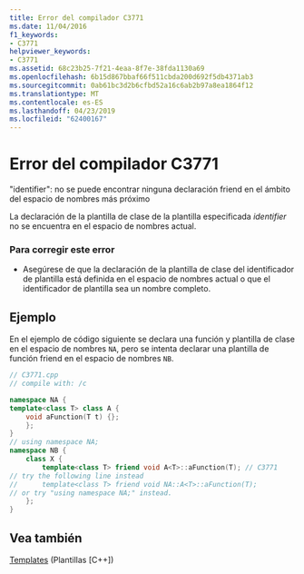 ```yaml
---
title: Error del compilador C3771
ms.date: 11/04/2016
f1_keywords:
- C3771
helpviewer_keywords:
- C3771
ms.assetid: 68c23b25-7f21-4eaa-8f7e-38fda1130a69
ms.openlocfilehash: 6b15d867bbaf66f511cbda200d692f5db4371ab3
ms.sourcegitcommit: 0ab61bc3d2b6cfbd52a16c6ab2b97a8ea1864f12
ms.translationtype: MT
ms.contentlocale: es-ES
ms.lasthandoff: 04/23/2019
ms.locfileid: "62400167"
---
```

# <a name="compiler-error-c3771"></a>Error del compilador C3771

"identifier": no se puede encontrar ninguna declaración friend en el ámbito del espacio de nombres más próximo

La declaración de la plantilla de clase de la plantilla especificada *identifier* no se encuentra en el espacio de nombres actual.

### <a name="to-correct-this-error"></a>Para corregir este error

- Asegúrese de que la declaración de la plantilla de clase del identificador de plantilla está definida en el espacio de nombres actual o que el identificador de plantilla sea un nombre completo.

## <a name="example"></a>Ejemplo

En el ejemplo de código siguiente se declara una función y plantilla de clase en el espacio de nombres `NA`, pero se intenta declarar una plantilla de función friend en el espacio de nombres `NB`.

```cpp
// C3771.cpp
// compile with: /c

namespace NA {
template<class T> class A {
    void aFunction(T t) {};
    };
}
// using namespace NA;
namespace NB {
    class X {
        template<class T> friend void A<T>::aFunction(T); // C3771
// try the following line instead
//      template<class T> friend void NA::A<T>::aFunction(T);
// or try "using namespace NA;" instead.
    };
}
```

## <a name="see-also"></a>Vea también

[Templates](../../cpp/templates-cpp.md) (Plantillas [C++])
